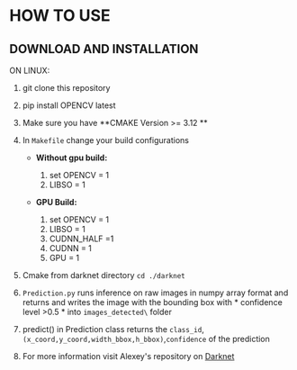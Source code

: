 # HOW TO USE

## DOWNLOAD AND INSTALLATION

ON LINUX:
1) git clone this repository
2) pip install OPENCV latest
3) Make sure you have **CMAKE Version >= 3.12 **
4) In `Makefile` change your build configurations

   * __Without gpu build:__
   
   
     1)  set OPENCV = 1
     1)  LIBSO = 1
   * __GPU Build:__
     1)  set OPENCV = 1
     1)  LIBSO = 1
     1)  CUDNN_HALF =1
     1)  CUDNN = 1
     1)  GPU = 1
5) Cmake from darknet directory `cd ./darknet`
6) `Prediction.py` runs inference on raw images in numpy array format and returns and writes the image with the bounding box with * confidence level >0.5 * into `images_detected\` folder 
7) predict() in Prediction class returns the `class_id`,`(x_coord,y_coord,width_bbox,h_bbox)`,`confidence` of the prediction
8) For more information visit Alexey's repository on [Darknet](https://github.com/AlexeyAB/darknet#how-to-compile-on-linux-using-cmake)
